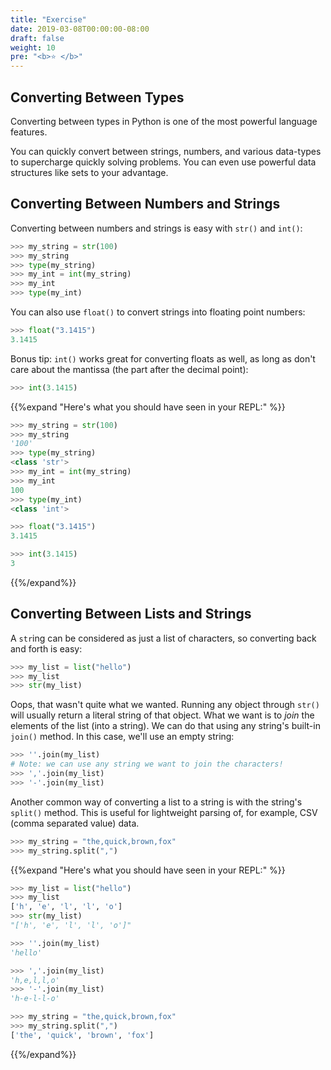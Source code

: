 ```yaml
---
title: "Exercise"
date: 2019-03-08T00:00:00-08:00
draft: false
weight: 10
pre: "<b>⭐️ </b>"
---
```


## Converting Between Types

Converting between types in Python is one of the most powerful language features.

You can quickly convert between strings, numbers, and various data-types to supercharge quickly solving problems.
You can even use powerful data structures like sets to your advantage.

## Converting Between Numbers and Strings

Converting between numbers and strings is easy with `str()` and `int()`:

```python
>>> my_string = str(100)
>>> my_string
>>> type(my_string)
>>> my_int = int(my_string)
>>> my_int
>>> type(my_int)
```

You can also use `float()` to convert strings into floating point numbers:

```python
>>> float("3.1415")
3.1415
```

Bonus tip: `int()` works great for converting floats as well, as long as don't care about the mantissa (the part after the decimal point):

```python
>>> int(3.1415)
```

{{%expand "Here's what you should have seen in your REPL:" %}}

```python
>>> my_string = str(100)
>>> my_string
'100'
>>> type(my_string)
<class 'str'>
>>> my_int = int(my_string)
>>> my_int
100
>>> type(my_int)
<class 'int'>
```

```python
>>> float("3.1415")
3.1415
```

```python
>>> int(3.1415)
3
```
{{%/expand%}}

## Converting Between Lists and Strings

A `str`ing can be considered as just a list of characters, so converting back and forth is easy:

```python
>>> my_list = list("hello")
>>> my_list
>>> str(my_list)
```

Oops, that wasn't quite what we wanted. Running any object through `str()` will usually return a literal string of that object. What we want is to *join* the elements of the list (into a string). We can do that using any string's built-in `join()` method. In this case, we'll use an empty string:

```python
>>> ''.join(my_list)
# Note: we can use any string we want to join the characters!
>>> ','.join(my_list)
>>> '-'.join(my_list)
```

Another common way of converting a list to a string is with the string's `split()` method. This is useful for lightweight parsing of, for example, CSV (comma separated value) data.

```python
>>> my_string = "the,quick,brown,fox"
>>> my_string.split(",")
```

{{%expand "Here's what you should have seen in your REPL:" %}}

```python
>>> my_list = list("hello")
>>> my_list
['h', 'e', 'l', 'l', 'o']
>>> str(my_list)
"['h', 'e', 'l', 'l', 'o']"
```

```python
>>> ''.join(my_list)
'hello'

>>> ','.join(my_list)
'h,e,l,l,o'
>>> '-'.join(my_list)
'h-e-l-l-o'
```

```python
>>> my_string = "the,quick,brown,fox"
>>> my_string.split(",")
['the', 'quick', 'brown', 'fox']
```

{{%/expand%}}